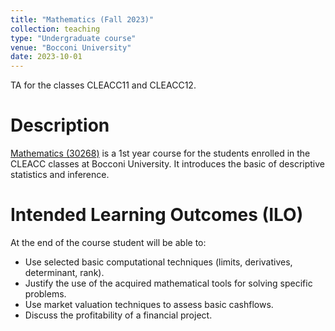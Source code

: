 ```yaml
---
title: "Mathematics (Fall 2023)"
collection: teaching
type: "Undergraduate course"
venue: "Bocconi University"
date: 2023-10-01
---
```


TA for the classes CLEACC11 and CLEACC12.

Description
======
[Mathematics (30268)](https://didattica.unibocconi.it/ts/tsn_anteprima.php?cod_ins=30001&anno=2023&ric_cdl=TR07&IdPag=6896#classe21) is a 1st year course for the students enrolled in the CLEACC classes at Bocconi University. It introduces the basic of descriptive statistics and inference.


Intended Learning Outcomes (ILO)
======
At the end of the course student will be able to:
- Use selected basic computational techniques (limits, derivatives, determinant, rank).
- Justify the use of the acquired mathematical tools for solving specific problems.
- Use market valuation techniques to assess basic cashflows.
- Discuss the profitability of a financial project.
